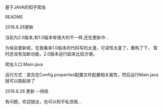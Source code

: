 ﻿基于JAVA的知乎爬虫
<p>README</p>
<p>2016.8.26更新</p>
<p>当前为2.0版本,和1.0版本有很大的不一样,还在更新中...</p>
<p>为啥会更新呢，在我看来1.0版本的代码写的太渣，可读性太差了，重构了下，
暂时还没有加新功能，2.0版本运行起来比较方便。</p>
<p></p>
<p>爬虫入口:Main.java</p>
<p>运行方式：首先在Config.properties配置文件配置相关属性，然后运行Main.java就可以跑起来了</p>
<p>
2016.8.26 更新 --待续
</p>
<p>有问题，欢迎提出，也可以知乎私信我...</p>